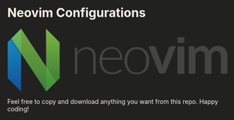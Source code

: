 # Neovim Configurations

<svg xmlns="http://www.w3.org/2000/svg" xmlns:xlink="http://www.w3.org/1999/xlink" xmlns:sketch="http://www.bohemiancoding.com/sketch/ns" width="742px" height="214px" viewBox="0 0 742 214" version="1.1">
    <title>neovim-logo@2x</title>
    <description>Created with Sketch (http://www.bohemiancoding.com/sketch)</description>
    <defs>
        <linearGradient x1="50%" y1="0%" x2="50%" y2="100%" id="linearGradient-1">
            <stop stop-color="#16B0ED" stop-opacity="0.800235524" offset="0%"/>
            <stop stop-color="#0F59B2" stop-opacity="0.83700023" offset="100%"/>
        </linearGradient>
        <linearGradient x1="50%" y1="0%" x2="50%" y2="100%" id="linearGradient-2">
            <stop stop-color="#7DB643" offset="0%"/>
            <stop stop-color="#367533" offset="100%"/>
        </linearGradient>
        <linearGradient x1="50%" y1="0%" x2="50%" y2="100%" id="linearGradient-3">
            <stop stop-color="#88C649" stop-opacity="0.8" offset="0%"/>
            <stop stop-color="#439240" stop-opacity="0.84" offset="100%"/>
        </linearGradient>
    </defs>
    <g id="Page-1" stroke="none" stroke-width="1" fill="none" fill-rule="evenodd" sketch:type="MSPage">
        <g id="mark" sketch:type="MSLayerGroup" transform="translate(1.000000, 1.000000)">
            <path d="M0.0271406286,45.4585443 L45.2236471,-0.172976207 L45.2236462,211.998335 L0.0271406286,166.893838 L0.0271406286,45.4585443 Z" id="Left---green" fill="url(#linearGradient-1)" sketch:type="MSShapeGroup"/>
            <path d="M129.336706,45.889361 L175.152342,-0.148332039 L174.223646,211.998335 L129.027141,166.893838 L129.336706,45.889361 Z" id="Right---blue" fill="url(#linearGradient-2)" sketch:type="MSShapeGroup" transform="translate(152.000000, 106.000000) scale(-1, 1) translate(-152.000000, -106.000000) "/>
            <path d="M45.1935106,-0.136678135 L162.699692,179.17338 L129.817917,212.054331 L12.2502441,33.141173 L45.1935106,-0.136678135 Z" id="Cross---blue" fill="url(#linearGradient-3)" sketch:type="MSShapeGroup"/>
            <path d="M45.2339478,83.0321045 L45.1714478,90.0946045 L8.89086914,36.5321045 L12.2502441,33.1099243 L45.2339478,83.0321045 Z" id="Shadow" fill-opacity="0.13" fill="#000000" sketch:type="MSShapeGroup"/>
        </g>
        <g id="wordmark" sketch:type="MSLayerGroup" transform="translate(227.000000, 30.000000)" fill="#444444">
            <g id="Group" sketch:type="MSShapeGroup">
                <g transform="translate(0.000000, 29.000000)">
                    <path d="M0,95 L0,5.44015826 L4.65473146,5.44015826 C6.20511509,5.44015826 7.10025575,6.19084075 7.34015345,7.69040554 L8.14578005,21.1918892 C12.2043478,16.0325223 16.9324808,11.8758655 22.3337596,8.72551929 C27.7332481,5.5751731 33.7468031,4 40.370844,4 C45.2636829,4 49.5764706,4.78128586 53.3056266,6.34025717 C57.0347826,7.90102868 60.1230179,10.151276 62.5703325,13.090999 C65.0176471,16.0325223 66.8670077,19.5717112 68.1202046,23.7121662 C69.3734015,27.8526212 70,32.5331355 70,37.7537092 L70,95 L61.4961637,95 L61.4961637,37.7537092 C61.4961637,29.352186 59.5859335,22.7670623 55.7672634,17.9965381 C51.9468031,13.2260138 46.0997442,10.8407517 38.2225064,10.8407517 C32.371867,10.8407517 26.943734,12.3565183 21.9309463,15.3862512 C16.9181586,18.4177844 12.4424552,22.5726409 8.50383632,27.8526212 L8.50383632,95 L0,95 L0,95 Z" id="Shape"/>
                    <path d="M123.62381,4 C128.690476,4 133.378952,4.86789063 137.692857,6.60546875 C142.004952,8.34304687 145.745238,10.8730469 148.911905,14.1972656 C152.078571,17.5214844 154.550381,21.609375 156.330952,26.4609375 C158.109714,31.3125 159,36.8828125 159,43.171875 C159,44.4889844 158.804571,45.3874219 158.411905,45.8671875 C158.019238,46.3469531 157.40219,46.5859375 156.560762,46.5859375 L91.5952381,46.5859375 L91.5952381,48.2929687 C91.5952381,55.0007031 92.3787619,60.9016406 93.947619,65.9921875 C95.5146667,71.0827344 97.747619,75.3503125 100.642857,78.7949219 C103.538095,82.2395312 107.035905,84.8288281 111.138095,86.5664062 C115.238476,88.3039844 119.82381,89.171875 124.890476,89.171875 C129.414286,89.171875 133.335524,88.6777344 136.652381,87.6894531 C139.969238,86.7011719 142.759524,85.5925 145.021429,84.3652344 C147.283333,83.1379687 149.078381,82.0292969 150.404762,81.0410156 C151.731143,80.0527344 152.697429,79.5585937 153.3,79.5585937 C154.083524,79.5585937 154.687905,79.8586719 155.109524,80.4570312 L157.461905,83.3320312 C156.014286,85.1289062 154.09981,86.8071875 151.716667,88.3632812 C149.333524,89.9211719 146.678952,91.2544531 143.754762,92.3613281 C140.828762,93.47 137.692857,94.3522656 134.345238,95.0117187 C130.997619,95.669375 127.635524,96 124.257143,96 C118.104762,96 112.495238,94.93625 107.428571,92.8105469 C102.361905,90.6848438 98.013619,87.5852344 94.3855238,83.5117188 C90.755619,79.4382031 87.9508571,74.451875 85.9712381,68.5527344 C83.9898095,62.6535938 83,55.8991406 83,48.2929688 C83,41.8853125 83.9192381,35.97 85.7595238,30.5488281 C87.5998095,25.1276563 90.2525714,20.4557813 93.7214286,16.5332031 C97.1884762,12.610625 101.440857,9.5415625 106.478571,7.32421875 C111.512667,5.10867188 117.228952,4 123.62381,4 L123.62381,4 Z M124.196641,10 C119.501069,10 115.292824,10.7017544 111.57374,12.1052632 C107.852824,13.5087719 104.637557,15.5263158 101.924275,18.1578947 C99.2109924,20.7894737 97.0161832,23.9473684 95.3380153,27.6315789 C93.6598473,31.3157895 92.5496183,35.4385965 92,40 L152,40 C152,35.3210526 151.327634,31.1263158 149.986565,27.4122807 C148.643664,23.7 146.754809,20.5561404 144.316336,17.9824561 C141.877863,15.4105263 138.950229,13.4368421 135.535267,12.0614035 C132.122137,10.6877193 128.342595,10 124.196641,10 L124.196641,10 Z" id="Shape"/>
                    <path d="M208.545755,4 C215.072282,4 220.914311,5.0925 226.070011,7.27929687 C231.223881,9.46609375 235.570628,12.5657031 239.110254,16.578125 C242.648049,20.5905469 245.347607,25.4277344 247.208931,31.0878906 C249.070254,36.7480469 250,43.0820313 250,50.0898437 C250,57.0976562 249.068423,63.4172656 247.208931,69.046875 C245.347607,74.6782813 242.648049,79.4992969 239.110254,83.5117188 C235.570628,87.5241406 231.223881,90.609375 226.070011,92.765625 C220.914311,94.921875 215.072282,96 208.545755,96 C202.017398,96 196.1772,94.921875 191.021499,92.765625 C185.865799,90.609375 181.50441,87.5241406 177.935502,83.5117188 C174.366593,79.4992969 171.650562,74.6764844 169.791069,69.046875 C167.929746,63.4172656 167,57.0976563 167,50.0898437 C167,43.0820312 167.929746,36.7480469 169.791069,31.0878906 C171.652393,25.4277344 174.366593,20.5923437 177.935502,16.578125 C181.50441,12.5657031 185.865799,9.46609375 191.021499,7.27929687 C196.1772,5.09429688 202.017398,4 208.545755,4 L208.545755,4 Z M208.045007,90 C213.386442,90 218.05097,89.0816476 222.042194,87.243135 C226.031617,85.4046224 229.362138,82.7688787 232.033755,79.3340961 C234.703572,75.8993135 236.698284,71.7576888 238.019691,66.9056064 C239.337496,62.0553318 240,56.6175286 240,50.590389 C240,44.624714 239.339297,39.201373 238.019691,34.3203661 C236.698284,29.4393593 234.703572,25.2670023 232.033755,21.8014874 C229.363938,18.3377803 226.033418,15.6713043 222.042194,13.8020595 C218.05097,11.9346224 213.384641,11 208.045007,11 C202.705373,11 198.037243,11.9346224 194.04782,13.8020595 C190.056596,15.6713043 186.726076,18.3377803 184.056259,21.8014874 C181.384641,25.2670023 179.375527,29.4393593 178.025316,34.3203661 C176.675105,39.201373 176,44.624714 176,50.590389 C176,56.6157208 176.675105,62.0553318 178.025316,66.9056064 C179.375527,71.7576888 181.384641,75.8993135 184.056259,79.3340961 C186.726076,82.7688787 190.056596,85.4046224 194.04782,87.243135 C198.037243,89.0816476 202.703572,90 208.045007,90 L208.045007,90 Z" id="Shape"/>
                    <path d="M303.569779,93 L283.519731,93 L247,1 L265.349374,1 C266.960539,1 268.317498,1.38916179 269.42204,2.16569201 C270.524793,2.94401559 271.287411,3.928577 271.704524,5.12475634 L289.427334,54.2631579 C290.440577,57.1325536 291.292705,59.942768 291.978345,62.6920078 C292.663985,65.4430409 293.276227,68.1922807 293.813282,70.9415205 C294.350337,68.1922807 294.960789,65.4430409 295.648219,62.6920078 C296.333859,59.942768 297.214629,57.1325536 298.288739,54.2631579 L316.459095,5.12475634 C316.876208,3.928577 317.622714,2.94401559 318.696824,2.16569201 C319.770934,1.38916179 321.052705,1 322.545717,1 L340,1 L303.569779,93 L303.569779,93 Z" id="Shape"/>
                    <rect id="Rectangle" x="345" y="2" width="23" height="92"/>
                    <path d="M383,94 L383,1.44337812 L396.623911,1.44337812 C399.510714,1.44337812 401.403375,2.79654511 402.305502,5.50287908 L403.748904,12.3589251 C405.372731,10.5547025 407.072337,8.90023033 408.845917,7.39731286 C410.619497,5.89439539 412.513962,4.60076775 414.529312,3.51823417 C416.542858,2.43570058 418.707961,1.57869482 421.024621,0.947216891 C423.339477,0.315738964 425.879865,0 428.649392,0 C434.480736,0 439.278243,1.57869482 443.038306,4.73608445 C446.796564,7.89347409 449.609393,12.0882917 451.473186,17.3205374 C452.916588,14.2533589 454.720841,11.6228023 456.885943,9.42706334 C459.051046,7.2331286 461.427247,5.44333973 464.012741,4.05950096 C466.598235,2.67746641 469.34972,1.65447217 472.267196,0.992322457 C475.182868,0.330172745 478.114778,0 481.062927,0 C486.174374,0 490.715678,0.78303263 494.685033,2.34548944 C498.654388,3.90975048 501.992256,6.19389635 504.698634,9.20153551 C507.405013,12.2091747 509.465469,15.8771593 510.878199,20.2072937 C512.290929,24.537428 513,29.4990403 513,35.0921305 L513,94 L490.715678,94 L490.715678,35.0921305 C490.715678,29.1977351 489.422029,24.7629559 486.838339,21.7859885 C484.251041,18.8090211 480.462111,17.3205374 475.469744,17.3205374 C473.183756,17.3205374 471.065564,17.7120537 469.111558,18.4932821 C467.155749,19.2763148 465.441709,20.4039539 463.967634,21.8761996 C462.495364,23.3502495 461.337034,25.1995777 460.494448,27.4241843 C459.651863,29.6487908 459.231472,32.2053743 459.231472,35.0921305 L459.231472,94 L436.860545,94 L436.860545,35.0921305 C436.860545,28.8982342 435.612002,24.3876775 433.116721,21.5604607 C430.619636,18.735048 426.937156,17.3205374 422.065675,17.3205374 C418.875756,17.3205374 415.88611,18.1180038 413.089519,19.7111324 C410.291123,21.304261 407.691195,23.4855662 405.286127,26.2514395 L405.286127,94 L383,94 L383,94 Z" id="Shape"/>
                </g>
                <rect id="Rectangle" x="345" y="0" width="23" height="19"/>
            </g>
        </g>
    </g>
<style xmlns="" class="darkreader darkreader--fallback">html, body, body :not(iframe) {
    background-color: var(--darkreader-background-ffffff, #212120) !important;
    border-color: var(--darkreader-border-404040, #7f786e) !important;
    color: var(--darkreader-text-000000, #f9f3e8) !important;
}
div[style*="background-color: rgb(135, 135, 135)"] {
    background-color: #878787 !important;
}</style><script xmlns=""/></svg>

Feel free to copy and download anything you want from this repo. Happy coding!
